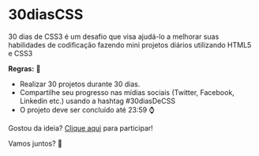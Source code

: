 # 30diasCSS
30 dias de CSS3 é um desafio que visa ajudá-lo a melhorar suas habilidades de codificação fazendo mini projetos diários utilizando HTML5 e CSS3


<b>Regras:</b> :book:
* Realizar 30 projetos durante 30 dias.
* Compartilhe seu progresso nas mídias sociais (Twitter, Facebook, Linkedin etc.) usando a hashtag #30diasDeCSS 
* O projeto deve ser concluído até 23:59 :watch:

Gostou da ideia? [Clique aqui](https://github.com/MilenaCarecho/30diasDeCSS/issues/1) para participar!

Vamos juntos? 🚀

